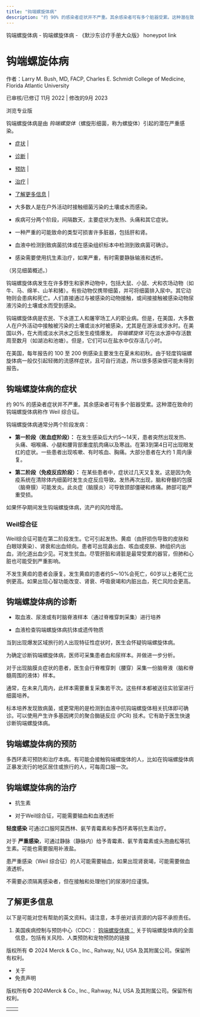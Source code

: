 ```yaml
---
title: "钩端螺旋体病"
description: "约 90% 的感染者症状并不严重。其余感染者可有多个脏器受累。这种潜在致命的钩端螺旋体病称作 Weil 综合征。"
---
```


﻿钩端螺旋体病 \- 钩端螺旋体病 \- 《默沙东诊疗手册大众版》 honeypot link

# 钩端螺旋体病

作者：Larry M. Bush, MD, FACP, Charles E. Schmidt College of Medicine, Florida Atlantic
University

已审核/已修订 11月 2022 \| 修改的9月 2023

浏览专业版

钩端螺旋体病是由 _钩端螺旋体_（螺旋形细菌，称为螺旋体）引起的潜在严重感染。

- [症状](#症状_v38916202_zh) \|
- [诊断](#诊断_v38916218_zh) \|
- [预防](#预防_v38916229_zh) \|
- [治疗](#治疗_v38916232_zh) \|
- [了解更多信息](#了解更多信息_v38916243_zh) \|

- 大多数人是在户外活动时接触细菌污染的土壤或水而感染。

- 疾病可分两个阶段，间隔数天，主要症状为发热、头痛和其它症状。

- 一种严重的可能致命的类型可损害许多脏器，包括肝和肾。

- 血液中检测到致病菌抗体或在感染组织标本中检测到致病菌可确诊。

- 感染需要使用抗生素治疗，如果严重，有时需要静脉输液和透析。


（另见细菌概述。）

钩端螺旋体病发生在许多野生和家养动物中，包括大鼠、小鼠、犬和农场动物（如牛、马、绵羊、山羊和猪）。有些动物仅携带细菌，并可将细菌排入尿中。其它动物则会患病和死亡。人们直接通过与被感染的动物接触，或间接接触被感染动物尿液污染的土壤或水而受到感染。

钩端螺旋体病是农民、下水道工人和屠宰场工人的职业病。但是，在美国，大多数人在户外活动中接触被污染的土壤或淡水时被感染，尤其是在游泳或涉水时。在美国以外，在大雨或淡水洪水之后发生疫情爆发。 _钩端螺旋体_ 可在淡水源中存活数周至数月（如湖泊和池塘）。但是，它们可以在盐水中仅存活几小时。

在美国，每年报告的 100 至 200 例感染主要发生在夏末和初秋。由于轻度钩端螺旋体病一般仅引起轻微的流感样症状，且可自行消退，所以很多感染很可能未得到报告。

## 钩端螺旋体病的症状

约 90% 的感染者症状并不严重。其余感染者可有多个脏器受累。这种潜在致命的钩端螺旋体病称作 Weil 综合征。

钩端螺旋体病通常分两个阶段发病：

- **第一阶段（败血症阶段）：** 在发生感染后大约5～14天，患者突然出现发热、头痛、咽喉痛、小腿和腰背部重度肌肉痛以及寒战。在第3到第4日可出现眼发红的症状。一些患者出现咳嗽、有时咳血、胸痛。大部分患者在大约 1 周内康复。

- **第二阶段（免疫反应阶段）：** 在某些患者中，症状过几天又复发。这是因为免疫系统在清除体内细菌时发生炎症反应导致。发热再次出现，脑和脊髓的包膜（脑脊膜）可能发炎。此炎症（脑膜炎）可导致颈部僵硬和疼痛。肺部可能严重受损。


如果怀孕期间发生钩端螺旋体病，流产的风险增高。

### Weil综合征

Weil综合征可能在第二阶段发生。它可引起发热、黄疸（由肝损伤导致的皮肤和白眼球黄染）、肾衰和出血倾向。患者可出现鼻出血、咳血或皮肤、肺组织内出血，消化道出血少见。可发生贫血。尽管肝脏和肾脏是最常受累的器官，但肺和心脏也可能受到严重影响。

不发生黄疸的患者会康复。发生黄疸的患者约5～10%会死亡，60岁以上者死亡比例更高。如果出现心智功能改变、肾衰、呼吸衰竭和内脏出血，死亡风险会更高。

## 钩端螺旋体病的诊断

- 取血液、尿液或有时脑脊液样本（通过脊椎穿刺采集）进行培养

- 血液检查钩端螺旋体病抗体或遗传物质


当到出现爆发区域旅行的人出现特征性症状时，医生会怀疑钩端螺旋体病。

为确定诊断钩端螺旋体病，医师可采集患者血和尿样本。并做进一步分析。

对于出现脑膜炎症状的患者，医生会行脊椎穿刺（腰穿）采集一份脑脊液（脑和脊髓周围的液体）样本。

通常，在未来几周内，此样本需要重复采集若干次。这些样本都被送往实验室进行细菌培养。

标本培养发现致病菌，或更常用的是检测到血液中抗钩端螺旋体相关抗体即可确诊。可以使用产生许多基因拷贝的聚合酶链反应 (PCR) 技术。它有助于医生快速诊断钩端螺旋体病。

## 钩端螺旋体病的预防

多西环素可预防和治疗本病。有可能会接触钩端螺旋体的人，比如在钩端螺旋体病正暴发流行的地区居住或旅行的人，可每周口服一次。

## 钩端螺旋体病的治疗

- 抗生素

- 对于Weil综合征，可能需要输血和血液透析


**轻度感染** 可通过口服阿莫西林、氨苄青霉素和多西环素等抗生素治疗。

对于 **严重感染**，可通过静脉（静脉内）给予青霉素、氨苄青霉素或头孢曲松等抗生素。可能也需要服用补液盐。

患严重感染（Weil 综合征）的人可能需要输血，如果出现肾衰竭，可能需要做血液透析。

不需要必须隔离感染者，但在接触和处理他们的尿液时应谨慎。

## 了解更多信息

以下是可能对您有帮助的英文资料。请注意，本手册对该资源的内容不承担责任。

1. 美国疾病控制与预防中心（CDC）： [钩端螺旋体病：](http://www.cdc.gov/leptospirosis/) 关于钩端螺旋体病的全面信息，包括有关风险、人类预防和宠物预防的链接




版权所有 © 2024
Merck & Co., Inc., Rahway, NJ, USA 及其附属公司。保留所有权利。

- 关于
- 免责声明

版权所有© 2024Merck & Co., Inc., Rahway, NJ, USA 及其附属公司。保留所有权利。

|     |     |
| --- | --- |
|  |  |